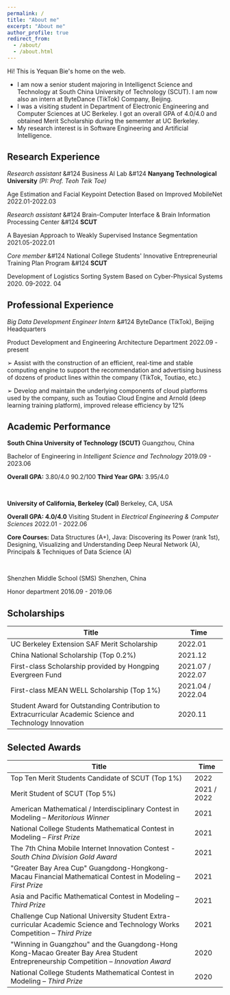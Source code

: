 ```yaml
---
permalink: /
title: "About me"
excerpt: "About me"
author_profile: true
redirect_from: 
  - /about/
  - /about.html
---
```




Hi! This is Yequan Bie's home on the web.



- I am now a senior student majoring in Intelligenct Science and Technology at South China University  of Technology (SCUT). I am now also an intern at ByteDance (TikTok) Company, Beijing. 
- I was a visiting student in Department of Electronic Engineering and Computer Sciences at UC Berkeley. I got an overall GPA of 4.0/4.0 and obtained Merit Scholarship during the sememter at UC Berkeley.
- My research interest is in Software Engineering and Artificial Intelligence.



## Research Experience

*Research assistant* &#124 Business AI Lab &#124 **Nanyang Technological University** *(PI: Prof. Teoh Teik Toe)*

Age Estimation and Facial Keypoint Detection Based on Improved MobileNet            2022.01-2022.03



*Research assistant* &#124 Brain-Computer Interface & Brain Information Processing Center &#124 **SCUT**

A Bayesian Approach to Weakly Supervised Instance Segmentation 						    2021.05-2022.01



*Core member* &#124 National College Students' Innovative Entrepreneurial Training Plan Program &#124 **SCUT**

Development of Logistics Sorting System Based on Cyber-Physical Systems    2020. 09-2022. 04 



## Professional Experience

*Big Data Development Engineer Intern* &#124 ByteDance (TikTok), Beijing Headquarters

Product Development and Engineering Architecture Department                                  2022.09 - present

➢ Assist with the construction of an efficient, real-time and stable computing engine to support the recommendation and advertising business of dozens of product lines within the company (TikTok, Toutiao, etc.)

➢ Develop and maintain the underlying components of cloud platforms used by the company, such as Toutiao Cloud Engine and Arnold (deep learning training platform), improved release efficiency by 12%



## Academic Performance

**South China University of Technology (SCUT)**  Guangzhou, China

Bachelor of Engineering in *Intelligent Science and Technology*  2019.09 - 2023.06

**Overall GPA:** 3.80/4.0   90.2/100    **Third Year GPA:** 3.95/4.0 

</br>



**University of California, Berkeley (Cal)**  Berkeley, CA, USA 

**Overall GPA: 4.0/4.0** Visiting Student in *Electrical Engineering & Computer Sciences*    2022.01 - 2022.06

**Core Courses:** Data Structures (A+), Java: Discovering its Power (rank 1st), Designing, Visualizing and Understanding Deep Neural Network (A), Principals & Techniques of Data Science (A)

</br>



Shenzhen Middle School (SMS)  Shenzhen, China

Honor department     2016.09 - 2019.06





## Scholarships

| Title                                                        | Time              |
| ------------------------------------------------------------ | ----------------- |
| UC Berkeley Extension SAF Merit Scholarship                  | 2022.01           |
| China National Scholarship (Top 0.2%)                        | 2021.12           |
| First-class Scholarship provided by Hongping Evergreen Fund  | 2021.07 / 2022.07 |
| First-class MEAN WELL Scholarship (Top 1%)                   | 2021.04 / 2022.04 |
| Student Award for Outstanding Contribution to Extracurricular Academic Science and Technology Innovation | 2020.11           |



## Selected Awards

| Title                                                        | Time        |
| ------------------------------------------------------------ | ----------- |
| Top Ten Merit Students Candidate of SCUT (Top 1%)            | 2022        |
| Merit Student of SCUT (Top 5%)                               | 2021 / 2022 |
| American Mathematical / Interdisciplinary Contest in Modeling – *Meritorious Winner* | 2021        |
| National College Students Mathematical Contest in Modeling – *First Prize* | 2021        |
| The 7th China Mobile Internet Innovation Contest - *South China Division Gold Award* | 2021        |
| "Greater Bay Area Cup" Guangdong-Hongkong-Macau Financial Mathematical Contest in Modeling – *First Prize* | 2021        |
| Asia and Pacific Mathematical Contest in Modeling – *Third Prize* | 2021        |
| Challenge Cup National University Student Extra-curricular Academic Science and Technology Works Competition – *Third Prize* | 2021        |
| "Winning in Guangzhou" and the Guangdong-Hong Kong-Macao Greater Bay Area Student Entrepreneurship Competition – *Innovation Award* | 2020        |
| National College Students Mathematical Contest in Modeling – *Third Prize* | 2020        |

